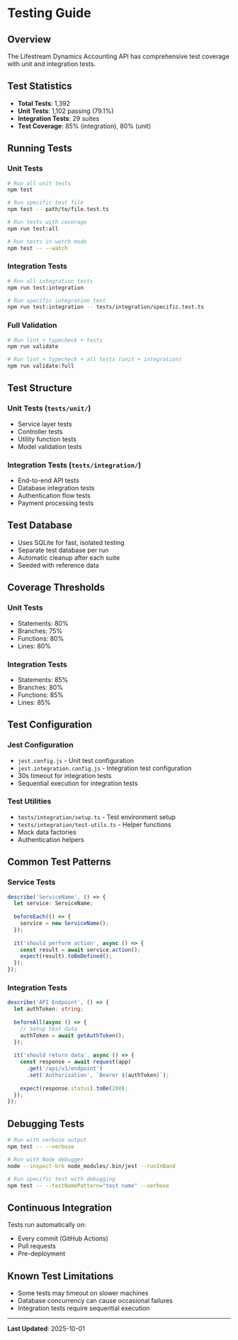 # Testing Guide

## Overview

The Lifestream Dynamics Accounting API has comprehensive test coverage with unit and integration tests.

## Test Statistics

- **Total Tests**: 1,392
- **Unit Tests**: 1,102 passing (79.1%)
- **Integration Tests**: 29 suites
- **Test Coverage**: 85% (integration), 80% (unit)

## Running Tests

### Unit Tests
```bash
# Run all unit tests
npm test

# Run specific test file
npm test -- path/to/file.test.ts

# Run tests with coverage
npm run test:all

# Run tests in watch mode
npm test -- --watch
```

### Integration Tests
```bash
# Run all integration tests
npm run test:integration

# Run specific integration test
npm run test:integration -- tests/integration/specific.test.ts
```

### Full Validation
```bash
# Run lint + typecheck + tests
npm run validate

# Run lint + typecheck + all tests (unit + integration)
npm run validate:full
```

## Test Structure

### Unit Tests (`tests/unit/`)
- Service layer tests
- Controller tests  
- Utility function tests
- Model validation tests

### Integration Tests (`tests/integration/`)
- End-to-end API tests
- Database integration tests
- Authentication flow tests
- Payment processing tests

## Test Database

- Uses SQLite for fast, isolated testing
- Separate test database per run
- Automatic cleanup after each suite
- Seeded with reference data

## Coverage Thresholds

### Unit Tests
- Statements: 80%
- Branches: 75%
- Functions: 80%
- Lines: 80%

### Integration Tests  
- Statements: 85%
- Branches: 80%
- Functions: 85%
- Lines: 85%

## Test Configuration

### Jest Configuration
- `jest.config.js` - Unit test configuration
- `jest.integration.config.js` - Integration test configuration
- 30s timeout for integration tests
- Sequential execution for integration tests

### Test Utilities
- `tests/integration/setup.ts` - Test environment setup
- `tests/integration/test-utils.ts` - Helper functions
- Mock data factories
- Authentication helpers

## Common Test Patterns

### Service Tests
```typescript
describe('ServiceName', () => {
  let service: ServiceName;
  
  beforeEach(() => {
    service = new ServiceName();
  });
  
  it('should perform action', async () => {
    const result = await service.action();
    expect(result).toBeDefined();
  });
});
```

### Integration Tests
```typescript
describe('API Endpoint', () => {
  let authToken: string;
  
  beforeAll(async () => {
    // Setup test data
    authToken = await getAuthToken();
  });
  
  it('should return data', async () => {
    const response = await request(app)
      .get('/api/v1/endpoint')
      .set('Authorization', `Bearer ${authToken}`);
      
    expect(response.status).toBe(200);
  });
});
```

## Debugging Tests

```bash
# Run with verbose output
npm test -- --verbose

# Run with Node debugger
node --inspect-brk node_modules/.bin/jest --runInBand

# Run specific test with debugging
npm test -- --testNamePattern="test name" --verbose
```

## Continuous Integration

Tests run automatically on:
- Every commit (GitHub Actions)
- Pull requests
- Pre-deployment

## Known Test Limitations

- Some tests may timeout on slower machines
- Database concurrency can cause occasional failures
- Integration tests require sequential execution

---

**Last Updated**: 2025-10-01
